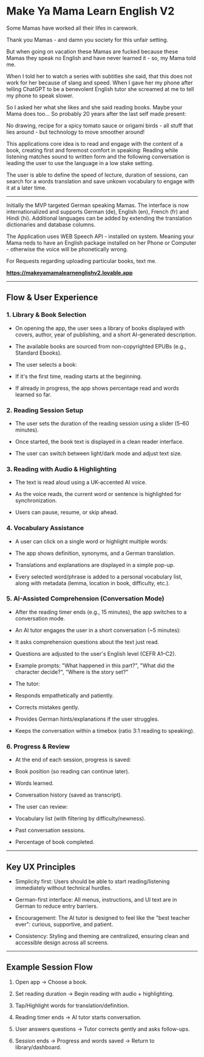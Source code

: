 # Make Ya Mama Learn English V2

Some Mamas have worked all their lifes in carework. 

Thank you Mamas - and damn you society for this unfair setting. 

But when going on vacation these Mamas are fucked because these Mamas they speak no English and have never learned it - so, my Mama told me. 

When I told her to watch a series with subtitles she said, that this does not work for her because of slang and speed.
When I gave her my phone after telling ChatGPT to be a benevolent English tutor she screamed at me to tell my phone to speak slower. 

So I asked her what she likes and she said reading books. Maybe your Mama does too...
So probably 20 years after the last self made present:

No drawing, recipe for a spicy tomato sauce or origami birds - all stuff that lies around - but technology to move smoother around!

This applications core idea is to read and engage with the content of a book, creating first and foremost comfort in speaking: 
Reading while listening matches sound to written form and the following conversation is leading the user to use the language in a low stake setting. 

The user is able to define the speed of lecture, duration of sessions, can search for a words translation and save unkown vocabulary to engage with it at a later time. 

---

Initially the MVP targeted German speaking Mamas. The interface is now internationalized and supports German (de), English (en), French (fr) and Hindi (hi). Additional languages can be added by extending the translation dictionaries and database columns.

The Application uses WEB Speech API - installed on system. Meaning your Mama neds to have an English package installed on her Phone or Computer - otherwise the voice will be phonetically wrong. 

For Requests regarding uploading particular books, text me. 


**https://makeyamamalearnenglishv2.lovable.app**

---

## Flow & User Experience

### 1. Library & Book Selection

- On opening the app, the user sees a library of books displayed with covers, author, year of publishing, and a short AI-generated description.
    
- The available books are sourced from non-copyrighted EPUBs (e.g., Standard Ebooks).
    
- The user selects a book:
    

- If it's the first time, reading starts at the beginning.
    
- If already in progress, the app shows percentage read and words learned so far.
    

### 2. Reading Session Setup

- The user sets the duration of the reading session using a slider (5–60 minutes).
    
- Once started, the book text is displayed in a clean reader interface.
    
- The user can switch between light/dark mode and adjust text size.
    

### 3. Reading with Audio & Highlighting

- The text is read aloud using a UK-accented AI voice.
    
- As the voice reads, the current word or sentence is highlighted for synchronization.
    
- Users can pause, resume, or skip ahead.
    

### 4. Vocabulary Assistance

- A user can click on a single word or highlight multiple words:
    

- The app shows definition, synonyms, and a German translation.
    
- Translations and explanations are displayed in a simple pop-up.
    

- Every selected word/phrase is added to a personal vocabulary list, along with metadata (lemma, location in book, difficulty, etc.).
    

### 5. AI-Assisted Comprehension (Conversation Mode)

- After the reading timer ends (e.g., 15 minutes), the app switches to a conversation mode.
    
- An AI tutor engages the user in a short conversation (~5 minutes):
    

- It asks comprehension questions about the text just read.
    
- Questions are adjusted to the user's English level (CEFR A1–C2).
    
- Example prompts: "What happened in this part?", "What did the character decide?", "Where is the story set?"
    

- The tutor:
    

- Responds empathetically and patiently.
    
- Corrects mistakes gently.
    
- Provides German hints/explanations if the user struggles.
    
- Keeps the conversation within a timebox (ratio 3:1 reading to speaking).
    

### 6. Progress & Review

- At the end of each session, progress is saved:
    

- Book position (so reading can continue later).
    
- Words learned.
    
- Conversation history (saved as transcript).
    

- The user can review:
    

- Vocabulary list (with filtering by difficulty/newness).
    
- Past conversation sessions.
    
- Percentage of book completed.
    

---

## Key UX Principles

- Simplicity first: Users should be able to start reading/listening immediately without technical hurdles.
    
- German-first interface: All menus, instructions, and UI text are in German to reduce entry barriers.
    
- Encouragement: The AI tutor is designed to feel like the "best teacher ever": curious, supportive, and patient.
    
- Consistency: Styling and theming are centralized, ensuring clean and accessible design across all screens.
    

---

## Example Session Flow

1. Open app → Choose a book.
    
2. Set reading duration → Begin reading with audio + highlighting.
    
3. Tap/Highlight words for translation/definition.
    
4. Reading timer ends → AI tutor starts conversation.
    
5. User answers questions → Tutor corrects gently and asks follow-ups.
    
6. Session ends → Progress and words saved → Return to library/dashboard.
    
